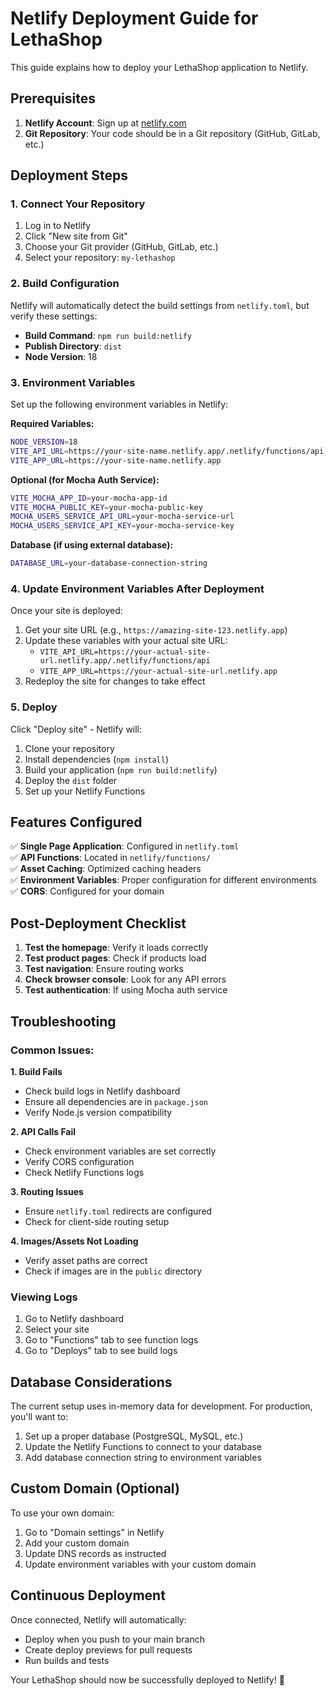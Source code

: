 # Netlify Deployment Guide for LethaShop

This guide explains how to deploy your LethaShop application to Netlify.

## Prerequisites

1. **Netlify Account**: Sign up at [netlify.com](https://netlify.com)
2. **Git Repository**: Your code should be in a Git repository (GitHub, GitLab, etc.)

## Deployment Steps

### 1. Connect Your Repository

1. Log in to Netlify
2. Click "New site from Git"
3. Choose your Git provider (GitHub, GitLab, etc.)
4. Select your repository: `my-lethashop`

### 2. Build Configuration

Netlify will automatically detect the build settings from `netlify.toml`, but verify these settings:

- **Build Command**: `npm run build:netlify`
- **Publish Directory**: `dist`
- **Node Version**: 18

### 3. Environment Variables

Set up the following environment variables in Netlify:

**Required Variables:**
```bash
NODE_VERSION=18
VITE_API_URL=https://your-site-name.netlify.app/.netlify/functions/api
VITE_APP_URL=https://your-site-name.netlify.app
```

**Optional (for Mocha Auth Service):**
```bash
VITE_MOCHA_APP_ID=your-mocha-app-id
VITE_MOCHA_PUBLIC_KEY=your-mocha-public-key
MOCHA_USERS_SERVICE_API_URL=your-mocha-service-url
MOCHA_USERS_SERVICE_API_KEY=your-mocha-service-key
```

**Database (if using external database):**
```bash
DATABASE_URL=your-database-connection-string
```

### 4. Update Environment Variables After Deployment

Once your site is deployed:

1. Get your site URL (e.g., `https://amazing-site-123.netlify.app`)
2. Update these variables with your actual site URL:
   - `VITE_API_URL=https://your-actual-site-url.netlify.app/.netlify/functions/api`
   - `VITE_APP_URL=https://your-actual-site-url.netlify.app`
3. Redeploy the site for changes to take effect

### 5. Deploy

Click "Deploy site" - Netlify will:
1. Clone your repository
2. Install dependencies (`npm install`)
3. Build your application (`npm run build:netlify`)
4. Deploy the `dist` folder
5. Set up your Netlify Functions

## Features Configured

✅ **Single Page Application**: Configured in `netlify.toml`  
✅ **API Functions**: Located in `netlify/functions/`  
✅ **Asset Caching**: Optimized caching headers  
✅ **Environment Variables**: Proper configuration for different environments  
✅ **CORS**: Configured for your domain  

## Post-Deployment Checklist

1. **Test the homepage**: Verify it loads correctly
2. **Test product pages**: Check if products load
3. **Test navigation**: Ensure routing works
4. **Check browser console**: Look for any API errors
5. **Test authentication**: If using Mocha auth service

## Troubleshooting

### Common Issues:

**1. Build Fails**
- Check build logs in Netlify dashboard
- Ensure all dependencies are in `package.json`
- Verify Node.js version compatibility

**2. API Calls Fail**
- Check environment variables are set correctly
- Verify CORS configuration
- Check Netlify Functions logs

**3. Routing Issues**
- Ensure `netlify.toml` redirects are configured
- Check for client-side routing setup

**4. Images/Assets Not Loading**
- Verify asset paths are correct
- Check if images are in the `public` directory

### Viewing Logs

1. Go to Netlify dashboard
2. Select your site
3. Go to "Functions" tab to see function logs
4. Go to "Deploys" tab to see build logs

## Database Considerations

The current setup uses in-memory data for development. For production, you'll want to:

1. Set up a proper database (PostgreSQL, MySQL, etc.)
2. Update the Netlify Functions to connect to your database
3. Add database connection string to environment variables

## Custom Domain (Optional)

To use your own domain:

1. Go to "Domain settings" in Netlify
2. Add your custom domain
3. Update DNS records as instructed
4. Update environment variables with your custom domain

## Continuous Deployment

Once connected, Netlify will automatically:
- Deploy when you push to your main branch
- Create deploy previews for pull requests
- Run builds and tests

Your LethaShop should now be successfully deployed to Netlify! 🚀
